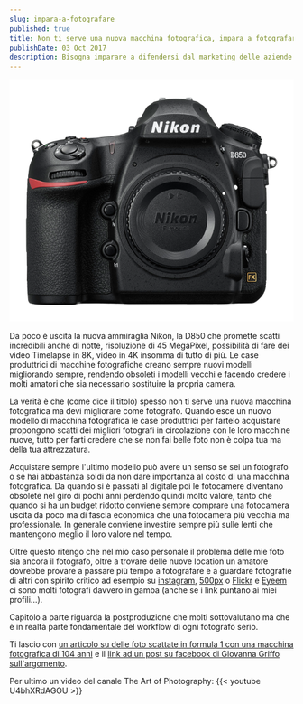 ```yaml
---
slug: impara-a-fotografare
published: true
title: Non ti serve una nuova macchina fotografica, impara a fotografare
publishDate: 03 Oct 2017
description: Bisogna imparare a difendersi dal marketing delle aziende produttrici di macchine fotografiche
---
```


![Nikon D850](../assets/nikon_D850.png)

Da poco è uscita la nuova ammiraglia Nikon, la D850 che promette scatti incredibili anche di notte, risoluzione di 45 MegaPixel, possibilità di fare dei video Timelapse in 8K, video in 4K insomma di tutto di più. Le case produttrici di macchine fotografiche creano sempre nuovi modelli migliorando sempre, rendendo obsoleti i modelli vecchi e facendo credere i molti amatori che sia necessario sostituire la propria camera.

La verità è che (come dice il titolo) spesso non ti serve una nuova macchina fotografica ma devi migliorare come fotografo. Quando esce un nuovo modello di macchina fotografica le case produttrici per fartelo acquistare propongono scatti dei migliori fotografi in circolazione con le loro macchine nuove, tutto per farti credere che se non fai belle foto non è colpa tua ma della tua attrezzatura.

Acquistare sempre l'ultimo modello può avere un senso se sei un fotografo o se hai abbastanza soldi da non dare importanza al costo di una macchina fotografica. Da quando si è passati al digitale poi le fotocamere diventano obsolete nel giro di pochi anni perdendo quindi molto valore, tanto che quando si ha un budget ridotto conviene sempre comprare una fotocamera uscita da poco ma di fascia economica che una fotocamera più vecchia ma professionale. In generale conviene investire sempre più sulle lenti che mantengono meglio il loro valore nel tempo.

Oltre questo ritengo che nel mio caso personale il problema delle mie foto sia ancora il fotografo, oltre a trovare delle nuove location un amatore dovrebbe provare a passare più tempo a fotografare e a guardare fotografie di altri con spirito critico ad esempio su [instagram](https://www.instagram.com/giuseppefrattura), [500px](https://500px.com/giuseppefrattura) o [Flickr](https://www.flickr.com/photos/giuseppefrattura/) e [Eyeem](https://www.eyeem.com/u/giuseppefrattura) ci sono molti fotografi davvero in gamba (anche se i link puntano ai miei profili...).

Capitolo a parte riguarda la postproduzione che molti sottovalutano ma che è in realtà parte fondamentale del workflow di ogni fotografo serio.

Ti lascio con [un articolo su delle foto scattate in formula 1 con una macchina fotografica di 104 anni](http://www.intoourworld.com/photographer-shoots-formula-1-with-104-year-old-camera-and-heres-the-results/) e il [link ad un post su facebook di Giovanna Griffo sull'argomento](https://www.facebook.com/GiovannaGriffo.Photographer/posts/1431755250236138).

Per ultimo un video del canale The Art of Photography:
{{< youtube U4bhXRdAGOU >}}
